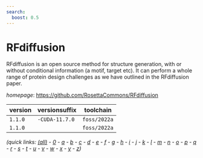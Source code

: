 ```yaml
---
search:
  boost: 0.5
---
```

# RFdiffusion

RFdiffusion is an open source method for structure generation, with or without conditional information (a motif, target etc). It can perform a whole range of protein design challenges as we have outlined in the RFdiffusion paper.

*homepage*: <https://github.com/RosettaCommons/RFdiffusion>

version | versionsuffix | toolchain
--------|---------------|----------
``1.1.0`` | ``-CUDA-11.7.0`` | ``foss/2022a``
``1.1.0`` |  | ``foss/2022a``


*(quick links: [(all)](../index.md) - [0](../0/index.md) - [a](../a/index.md) - [b](../b/index.md) - [c](../c/index.md) - [d](../d/index.md) - [e](../e/index.md) - [f](../f/index.md) - [g](../g/index.md) - [h](../h/index.md) - [i](../i/index.md) - [j](../j/index.md) - [k](../k/index.md) - [l](../l/index.md) - [m](../m/index.md) - [n](../n/index.md) - [o](../o/index.md) - [p](../p/index.md) - [q](../q/index.md) - [r](../r/index.md) - [s](../s/index.md) - [t](../t/index.md) - [u](../u/index.md) - [v](../v/index.md) - [w](../w/index.md) - [x](../x/index.md) - [y](../y/index.md) - [z](../z/index.md))*

